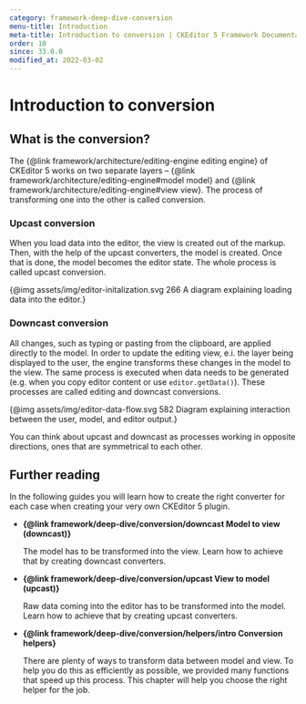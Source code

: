 ```yaml
---
category: framework-deep-dive-conversion
menu-title: Introduction
meta-title: Introduction to conversion | CKEditor 5 Framework Documentation
order: 10
since: 33.0.0
modified_at: 2022-03-02
---
```


# Introduction to conversion

## What is the conversion?

The {@link framework/architecture/editing-engine editing engine} of CKEditor&nbsp;5 works on two separate layers &ndash; {@link framework/architecture/editing-engine#model model} and {@link framework/architecture/editing-engine#view view}. The process of transforming one into the other is called conversion.

### Upcast conversion

When you load data into the editor, the view is created out of the markup. Then, with the help of the upcast converters, the model is created. Once that is done, the model becomes the editor state. The whole process is called upcast conversion.

{@img assets/img/editor-initalization.svg 266 A diagram explaining loading data into the editor.}

### Downcast conversion

All changes, such as typing or pasting from the clipboard, are applied directly to the model. In order to update the editing view, e.i. the layer being displayed to the user, the engine transforms these changes in the model to the view. The same process is executed when data needs to be generated (e.g. when you copy editor content or use `editor.getData()`). These processes are called editing and downcast conversions.

{@img assets/img/editor-data-flow.svg 582 Diagram explaining interaction between the user, model, and editor output.}

You can think about upcast and downcast as processes working in opposite directions, ones that are symmetrical to each other.

## Further reading

In the following guides you will learn how to create the right converter for each case when creating your very own CKEditor&nbsp;5 plugin.

* **{@link framework/deep-dive/conversion/downcast Model to view (downcast)}**

	The model has to be transformed into the view. Learn how to achieve that by creating downcast converters.

* **{@link framework/deep-dive/conversion/upcast View to model (upcast)}**

	Raw data coming into the editor has to be transformed into the model. Learn how to achieve that by creating upcast converters.

* **{@link framework/deep-dive/conversion/helpers/intro Conversion helpers}**

	There are plenty of ways to transform data between model and view. To help you do this as efficiently as possible, we provided many functions that speed up this process. This chapter will help you choose the right helper for the job.
